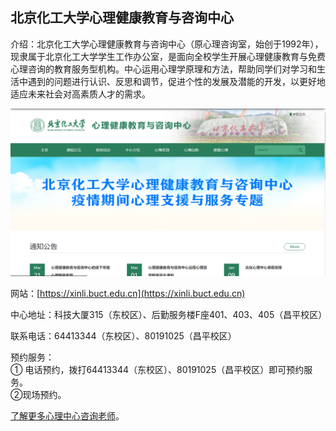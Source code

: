 
## 北京化工大学心理健康教育与咨询中心
介绍：北京化工大学心理健康教育与咨询中心（原心理咨询室，始创于1992年），现隶属于北京化工大学学生工作办公室，是面向全校学生开展心理健康教育与免费心理咨询的教育服务型机构。中心运用心理学原理和方法，帮助同学们对学习和生活中遇到的问题进行认识、反思和调节，促进个性的发展及潜能的开发，以更好地适应未来社会对高素质人才的需求。  

![心理咨询](./心理咨询.jpg)

网站：[https://xinli.buct.edu.cn](https://xinli.buct.edu.cn)  

中心地址：科技大厦315（东校区）、后勤服务楼F座401、403、405（昌平校区）  

联系电话：64413344（东校区）、80191025（昌平校区）  

预约服务：  
① 电话预约，拨打64413344（东校区）、80191025（昌平校区）即可预约服务。  
②现场预约。 

[了解更多心理中心咨询老师](https://mp.weixin.qq.com/s/mGM27Qy7oHTIs-aYsb0czA)。

